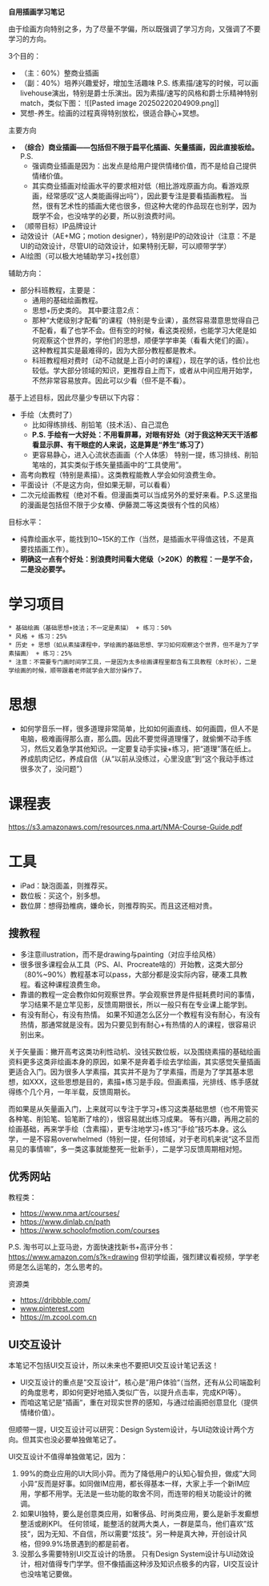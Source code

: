 **自用插画学习笔记**

由于绘画方向特别之多，为了尽量不学偏，所以既强调了学习方向，又强调了不要学习的方向。

3个目的：
* （主：60%）整商业插画
* （副：40%）培养兴趣爱好，增加生活趣味
  P.S. 练素描/速写的时候，可以画livehouse演出，特别是爵士乐演出。因为素描/速写的风格和爵士乐精神特别match，类似下图：
  ![[Pasted image 20250220204909.png]]
* 冥想-养生。绘画的过程真得特别放松，很适合静心+冥想。

主要方向
* **（综合）商业插画——包括但不限于扁平化插画、矢量插画，因此直接板绘。**
	P.S. 
	* 强调商业插画是因为：出发点是给用户提供情绪价值，而不是给自己提供情绪价值。
	* 其实商业插画对绘画水平的要求相对低（相比游戏原画方向。看游戏原画，经常感叹”这人类能画得出吗“），因此要专注是要看插画教程。
	当然，很有艺术性的插画大佬也很多，但这种大佬的作品现在也别学，因为既学不会，也没啥学的必要，所以别浪费时间。
* （顺带目标）IP品牌设计 
* 动效设计（AE+MG；motion designer），特别是IP的动效设计（注意：不是UI的动效设计，尽管UI的动效设计，如果特别无聊，可以顺带学学）
* AI绘图（可以极大地辅助学习+找创意）

辅助方向：
* 部分科班教程，主要是：
	* 通用的基础绘画教程。
	* 思想+历史类的。
  其中要注意2点：
	* 那种“大佬级别才配看”的课程（特别是专业课），虽然容易潜意思觉得自己不配看，看了也学不会。但有空的时候，看这类视频，也能学习大佬是如何观察这个世界的，学他们的思想，顺便学学审美（看看大佬们的画）。
	  这种教程其实是最难得的，因为大部分教程都是教术。
	* 科班教程相对费时（动不动就是上百小时的课程），现在学的话，性价比也较低。学大部分领域的知识，更推荐自上而下，或者从中间应用开始学，不然非常容易放弃。因此可以少看（但不是不看）。

基于上述目标，因此尽量少专研以下内容：
* 手绘（太费时了）
	* 比如得练排线、削铅笔（技术活）、自己混色
	* **P.S. 手绘有一大好处：不用看屏幕，对眼有好处（对于我这种天天干活都看显示屏、有干眼症的人来说，这是算是“养生”练习了）**
	* 更容易静心，进入心流状态画画（个人体感）
	特别一提，练习排线、削铅笔啥的，其实类似于练矢量插画中的“工具使用”。
* 高考向教程（特别是素描）。这类教程能教人学会如何浪费生命。
* 平面设计（不是这方向，但如果无聊，可以看看）
* 二次元绘画教程（绝对不看。但漫画类可以当成另外的爱好来看。P.S.这里指的漫画是包括但不限于少女椿、伊藤潤二等这类很有个性的风格）

目标水平：
* 纯靠绘画水平，能找到10~15K的工作（当然，是插画水平得值这钱，不是真要找插画工作）。
* **明确这一点有个好处：别浪费时间看大佬级（>20K）的教程：一是学不会，二是没必要学。**

# 学习项目

	* 基础绘画（基础思想+技法；不一定是素描） + 练习：50%
	* 风格 + 练习：25%
	* 历史 + 思想（如从素描课程中，学绘画的基础思想、学习如何观察这个世界，但不是为了学素描画） + 练习：25%
	* 注意：不需要专门画时间学工具，一是因为太多绘画课程里都含有工具教程（水时长），二是学绘画的时候，顺带跟着老师就学会大部分操作了。

# 思想

* 如何学音乐一样，很多道理非常简单，比如如何画直线、如何画圆，但人不是电脑，极难画得那么直，那么圆。因此不要觉得道理懂了，就偷懒不动手练习，然后又着急学其他知识。一定要复动手实操+练习，把“道理”落在纸上。养成肌肉记忆，养成自信（从“以前从没练过，心里没底”到“这个我动手练过很多次了，没问题”）
# 课程表

https://s3.amazonaws.com/resources.nma.art/NMA-Course-Guide.pdf
# 工具

* iPad：缺泡面盖，则推荐买。
* 数位板：买这个，别多想。
* 数位屏：想得劲椎病，嫌命长，则推荐购买。而且这还相对贵。
## 搜教程

* 多注意illustration，而不是drawing与painting（对应手绘风格）
* 很多很多课程会从工具（PS、AI、Procreate啥的）开始教，这类大部分（80%~90%）教程基本可以pass，大部分都是没实际内容，硬凑工具教程。看这种课程浪费生命。
* 靠谱的教程一定会教你如何观察世界。学会观察世界是件挺耗费时间的事情，学习结果不是立竿见影，反馈周期很长，所以一般只有在专业课上能学到。
* 有没有耐心，有没有热情。
	如果不知道怎么区分一个教程有没有耐心，有没有热情，那通常就是没有。因为只要见到有耐心+有热情的人的课程，很容易识别出来。


关于矢量画：撇开高考这类功利性动机、没钱买数位板，以及围绕素描的基础绘画资料更多这类非绘画本身的原因，如果不是奔着手绘去学绘画，其实感觉矢量插画更适合入门。因为很多人学素描，其实并不是为了学素描，而是为了学其基本思想，如XXX，这些思想是目的，素描+练习是手段。但画素描，光排线、练手感就得练个几个月，一年半载，反馈周期长。

而如果是从矢量画入门，上来就可以专注于学习+练习这类基础思想（也不用管买各种笔、削铅笔、铅笔断了啥的），很容易就出练习成果。
等有兴趣，再用之前的绘画基础，再来学手绘（含素描），更专注地学习+练习“手绘”技巧本身。这么学，一是不容易overwhelmed（特别一提，任何领域，对于老司机来说“这不显而易见的事情嘛”，多一类这事就能整死一批新手），二是学习反馈周期相对短。

## 优秀网站
教程类：
* https://www.nma.art/courses/
* https://www.dinlab.cn/path
* https://www.schoolofmotion.com/courses

P.S. 淘书可以上亚马逊，方面快速找新书+高评分书：https://www.amazon.com/s?k=drawing
但初学绘画，强烈建议看视频，学学老师是怎么运笔的，怎么思考的。

资源类
* https://dribbble.com/
* www.pinterest.com
* https://m.zcool.com.cn


## UI交互设计

本笔记不包括UI交互设计，所以未来也不要把UI交互设计笔记丢这！
* UI交互设计的重点是”交互设计“，核心是”用户体验“（当然，还有从公司端盈利的角度思考，即如何更好地插入类似广告，以提升点击率，完成KPI等）。
* 而咱这笔记是”插画“，重在对现实世界的感知，与通过绘画把创意显化（提供情绪价值）。

但顺带一提，UI交互设计可以研究：Design System设计，与UI动效设计两个方向。但其实也没必要单独做笔记了。

UI交互设计不值得单独做笔记，因为：
1. 99%的商业应用的UI大同小异。而为了降低用户的认知心智负担，做成”大同小异“反而是好事。如同做IM应用，都长得基本一样，大家上手一个新IM应用，学都不用学。无法是一些功能的取舍不同，而连带的相关功能设计的微调。
2. 如果UI独特，要么是创意类应用，如奢侈品、时尚类应用，要么是新手发癫想整活或刷KPI。
   任何领域，能整活的就两大类人，一群是菜鸟，他们喜欢”炫技“，因为无知、不自信，所以需要“炫技“。另一种是真大神，开创设计风格，但99.9%场景遇到的都是前者。
3. 没那么多需要特别UI交互设计的场景。
   只有Design System设计与UI动效设计，相对值得专门学学。但不像插画这种涉及知识点极多的内容，UI交互设计也没啥笔记要做。